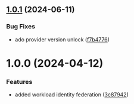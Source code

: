 ## [1.0.1](https://github.com/data-platform-hq/terraform-azurerm-workload-identity-federation/compare/v1.0.0...v1.0.1) (2024-06-11)


### Bug Fixes

* ado provider version unlock ([f7b4776](https://github.com/data-platform-hq/terraform-azurerm-workload-identity-federation/commit/f7b4776e8f68297a7ebbf08896746630533497a9))

# 1.0.0 (2024-04-12)


### Features

* added workload identity federation ([3c87942](https://github.com/data-platform-hq/terraform-azurerm-workload-identity-federation/commit/3c879426909454b76978d705bdd348c2f39fafa9))
